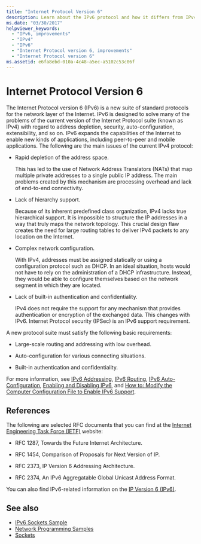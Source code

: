 ```yaml
---
title: "Internet Protocol Version 6"
description: Learn about the IPv6 protocol and how it differs from IPv4. .NET Framework applications support IPv6, but might require configuration.
ms.date: "03/30/2017"
helpviewer_keywords: 
  - "IPv6, improvements"
  - "IPv4"
  - "IPv6"
  - "Internet Protocol version 6, improvements"
  - "Internet Protocol version 6"
ms.assetid: e6fa8ebd-010a-4c48-a5ec-a5102c53c06f
---
```

# Internet Protocol Version 6
The Internet Protocol version 6 (IPv6) is a new suite of standard protocols for the network layer of the Internet. IPv6 is designed to solve many of the problems of the current version of the Internet Protocol suite (known as IPv4) with regard to address depletion, security, auto-configuration, extensibility, and so on. IPv6 expands the capabilities of the Internet to enable new kinds of applications, including peer-to-peer and mobile applications. The following are the main issues of the current IPv4 protocol:  
  
- Rapid depletion of the address space.  
  
     This has led to the use of Network Address Translators (NATs) that map multiple private addresses to a single public IP address. The main problems created by this mechanism are processing overhead and lack of end-to-end connectivity.  
  
- Lack of hierarchy support.  
  
     Because of its inherent predefined class organization, IPv4 lacks true hierarchical support. It is impossible to structure the IP addresses in a way that truly maps the network topology. This crucial design flaw creates the need for large routing tables to deliver IPv4 packets to any location on the Internet.  
  
- Complex network configuration.  
  
     With IPv4, addresses must be assigned statically or using a configuration protocol such as DHCP. In an ideal situation, hosts would not have to rely on the administration of a DHCP infrastructure. Instead, they would be able to configure themselves based on the network segment in which they are located.  
  
- Lack of built-in authentication and confidentiality.  
  
     IPv4 does not require the support for any mechanism that provides authentication or encryption of the exchanged data. This changes with IPv6. Internet Protocol security (IPSec) is an IPv6 support requirement.  
  
 A new protocol suite must satisfy the following basic requirements:  
  
- Large-scale routing and addressing with low overhead.  
  
- Auto-configuration for various connecting situations.  
  
- Built-in authentication and confidentiality.  
  
 For more information, see [IPv6 Addressing](ipv6-addressing.md), [IPv6 Routing](ipv6-routing.md), [IPv6 Auto-Configuration](ipv6-auto-configuration.md), [Enabling and Disabling IPv6](enabling-and-disabling-ipv6.md), and [How to: Modify the Computer Configuration File to Enable IPv6 Support](how-to-modify-the-computer-configuration-file-to-enable-ipv6-support.md).  
  
## References  
 The following are selected RFC documents that you can find at the [Internet Engineering Task Force (IETF)](https://www.ietf.org/) website:  
  
- RFC 1287, Towards the Future Internet Architecture.  
  
- RFC 1454, Comparison of Proposals for Next Version of IP.  
  
- RFC 2373, IP Version 6 Addressing Architecture.  
  
- RFC 2374, An IPv6 Aggregatable Global Unicast Address Format.  
  
 You can also find IPv6-related information on the [IP Version 6 (IPv6)](https://docs.microsoft.com/previous-versions/windows/it-pro/windows-server-2008-R2-and-2008/dd379498%28v=ws.10%29).  
  
## See also

- [IPv6 Sockets Sample](https://docs.microsoft.com/previous-versions/dotnet/netframework-3.0/ms180981%28v=vs.85%29)
- [Network Programming Samples](network-programming-samples.md)
- [Sockets](sockets.md)
